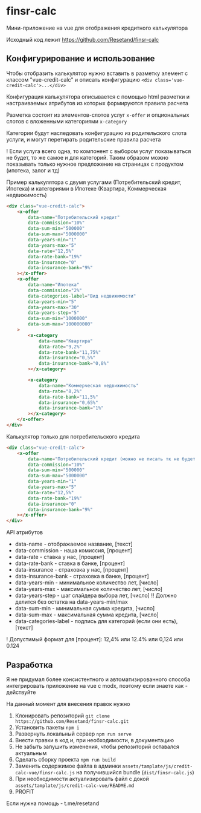 # finsr-calc

Мини-приложение на vue для отображения кредитного калькулятора

Исходный код лежит https://github.com/Resetand/finsr-calc

## Конфигурирование и использование

Чтобы отобразить калькулятор нужно вставить в разметку элемент с классом "vue-credit-calc" и описать конфигурацию
`<div class='vue-credit-calc'>...</div>`

Конфигурация калькулятора описывается с помощью html разметки и настраиваемых атрибутов из которых формируются правила расчета

Разметка состоит из элементов-слотов услуг `x-offer` и опциональных слотов с вложенными категориями `x-category`

Категории будут наследовать конфигурацию из родительского слота услуги, и могут перетирать родительские правила расчета

! Если услуга всего одна, то компонент с выбором услуг показываться не будет, то же самое и для категорий.
Таким образом можно показывать только нужное предложение на страницах с продуктом (ипотека, залог и тд)

Пример калькулятора с двумя услугами (Потребительский кредит, Ипотека) и категориями в Ипотеке (Квартира, Коммерческая недвижимость)

```html
<div class="vue-credit-calc">
    <x-offer
        data-name="Потребительский кредит"
        data-commission="10%"
        data-sum-min="500000"
        data-sum-max="5000000"
        data-years-min="1"
        data-years-max="5"
        data-rate="12,5%"
        data-rate-bank="19%"
        data-insurance="0"
        data-insurance-bank="9%"
    ></x-offer>
    <x-offer
        data-name="Ипотека"
        data-commission="2%"
        data-categories-label="Вид недвижимости"
        data-years-min="5"
        data-years-max="30"
        data-years-step="5"
        data-sum-min="1000000"
        data-sum-max="100000000"
    >
        <x-category
            data-name="Квартира"
            data-rate="9,2%"
            data-rate-bank="11,75%"
            data-insurance="0,5%"
            data-insurance-bank="0,8%"
        ></x-category>

        <x-category
            data-name="Коммерческая недвижимость"
            data-rate="8,2%"
            data-rate-bank="11,5%"
            data-insurance="0,65%"
            data-insurance-bank="1%"
        ></x-category>
    </x-offer>
</div>
```

Калькулятор только для потребительского кредита

```html
<div class="vue-credit-calc">
    <x-offer
        data-name="Потребительский кредит (можно не писать тк не будет отображаться)"
        data-commission="10%"
        data-sum-min="500000"
        data-sum-max="5000000"
        data-years-min="1"
        data-years-max="5"
        data-rate="12,5%"
        data-rate-bank="19%"
        data-insurance="0"
        data-insurance-bank="9%"
    ></x-offer>
</div>
```

API атрибутов

-   data-name - отображаемое название, [текст]
-   data-commission - наша комиссия, [процент]
-   data-rate - ставка у нас, [процент]
-   data-rate-bank - ставка в банке, [процент]
-   data-insurance - страховка у нас, [процент]
-   data-insurance-bank - страховка в банке, [процент]
-   data-years-min - минимальное количество лет, [число]
-   data-years-max - максимальное количество лет, [число]
-   data-years-step - шаг слайдера выбора лет, [число] !! Должно делится без остатка на data-years-min/max
-   data-sum-min - минимальная сумма кредита, [число]
-   data-sum-max - максимальная сумма кредита, [число]
-   data-categories-label - подпись для категорий (если они есть), [текст]

! Допустимый формат для [процент]: 12,4% или 12.4% или 0,124 или 0.124

## Разработка

Я не придумал более консистентного и автоматизированного способа интегрировать приложение на vue
с modx, поэтому если знаете как - действуйте

На данный момент для внесения правок нужно

1. Клонировать репозиторий `git clone https://github.com/Resetand/finsr-calc.git`
2. Установить пакеты `npm i`
3. Развернуть локальный сервер `npm run serve`
4. Внести правки в код и, при необходимости, в документацию
5. Не забыть запушить изменения, чтобы репозиторий оставался актуальным
6. Сделать сборку проекта `npm run build`
7. Заменить содержимое файла в админки `assets/tamplate/js/credit-calc-vue/finsr-calc.js` на получившийся bundle (`dist/finsr-calc.js`)
8. При необходимости актуализировать файл с докой `assets/tamplate/js/credit-calc-vue/README.md`
9. PROFIT

Если нужна помощь - t.me/resetand
